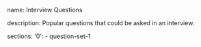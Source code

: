 name: Interview Questions

description: Popular questions that could be asked in an interview.

sections:
  '0':
    - question-set-1